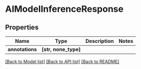 # AIModelInferenceResponse


## Properties
Name | Type | Description | Notes
------------ | ------------- | ------------- | -------------
**annotations** | **[str, none_type]** |  | 

[[Back to Model list]](../#documentation-for-models) [[Back to API list]](../#documentation-for-api-endpoints) [[Back to README]](../)


